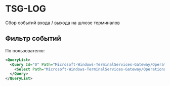 # TSG-LOG

Сбор событий входа / выхода на шлюзе терминалов

## Фильтр событий
По пользователю:
```xml
<QueryList>
  <Query Id="0" Path="Microsoft-Windows-TerminalServices-Gateway/Operational">
    <Select Path="Microsoft-Windows-TerminalServices-Gateway/Operational">*[System[(EventID=302 or EventID=303)]] and*[UserData[EventInfo[Username="OMZGLOBAL\1c_sovetnik"]]]</Select>
  </Query>
</QueryList>
```
